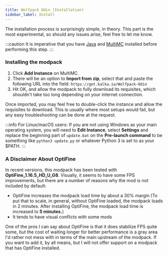 ```yaml
---
title: Wolfpack Odin (Installation)
sidebar_label: Install
---
```


The installation process is surprisingly simple, in theory. This part is the most experimental, so should any issues arise, feel free to let me know.

:::caution
It is imperative that you have [Java](/docs/pre-install/java) and [MultiMC](/docs/pre-install/multimc) installed before performing this step.
:::

### Installing the modpack

1. Click **Add Instance** on MultiMC.
2. There will be an option to **Import from zip**, select that and paste the following URL into the field: `https://get.kalka.io/Wolfpack-Odin`
3. Hit OK, and allow the modpack to fully download its requisites, which shouldn't take too long depending on your internet connection.

Once imported, you may feel free to double-click the instance and allow the requisites to download. This is usually where most setups would fail, but any easy troubleshooting can be done at the request.

:::info
For Linux/macOS users: If you are not using Windows as your main operating system, you will need to **Edit Instance**, select **Settings** and replace the beginning part of `update.bat` on the **Pre-launch command** to be something like `python3 update.py` or whatever Python 3 is set to as your $PATH.
:::

### A Disclaimer About OptiFine

In recent versions, this modpack has been tested with **OptiFine_1.16.5_HD_U_G8**. Visually, it seems to have some FPS improvements, but there are a number of reasons why the mod is not included by default:
- OptiFine increases the modpack load time by about a 30% margin (To put that to scale, in general, without OptiFine loaded, the modpack loads in 2 minutes. After installing OptiFine, the modpack load time is increased to **5 minutes.**)
- It tends to have visual conflicts with some mods

One of the pros I can say about OptiFine is that it does stabilize FPS quite some, but the cost of waiting longer for better performance is a gray area I'd rather not mess with in terms of the main upstream of the modpack. If you want to add it, by all means, but I will not offer support on a modpack that has OptiFine installed.


